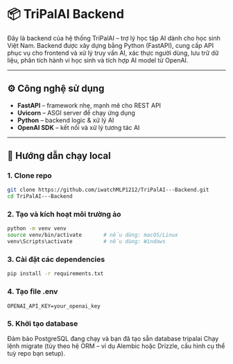 # 📦 TriPalAI Backend

Đây là backend của hệ thống TriPalAI – trợ lý học tập AI dành cho học sinh Việt Nam. Backend được xây dựng bằng Python (FastAPI), cung cấp API phục vụ cho frontend và xử lý truy vấn AI, xác thực người dùng, lưu trữ dữ liệu, phân tích hành vi học sinh và tích hợp AI model từ OpenAI.

---

## ⚙️ Công nghệ sử dụng

- **FastAPI** – framework nhẹ, mạnh mẽ cho REST API
- **Uvicorn** – ASGI server để chạy ứng dụng
- **Python** – backend logic & xử lý AI
- **OpenAI SDK** – kết nối và xử lý tương tác AI

---

## 🚀 Hướng dẫn chạy local

### 1. Clone repo

```bash
git clone https://github.com/iwatchMLP1212/TriPalAI---Backend.git
cd TriPalAI---Backend
```

### 2. Tạo và kích hoạt môi trường ảo

```bash
python -m venv venv
source venv/bin/activate       # nếu dùng: macOS/Linux
venv\Scripts\activate          # nếu dùng: Windows
```

### 3. Cài đặt các dependencies

```bash
pip install -r requirements.txt
```

### 4. Tạo file .env

```env
OPENAI_API_KEY=your_openai_key
```

### 5. Khởi tạo database

Đảm bảo PostgreSQL đang chạy và bạn đã tạo sẵn database tripalai
Chạy lệnh migrate (tùy theo hệ ORM – ví dụ Alembic hoặc Drizzle, cấu hình cụ thể tuỳ repo bạn setup).
